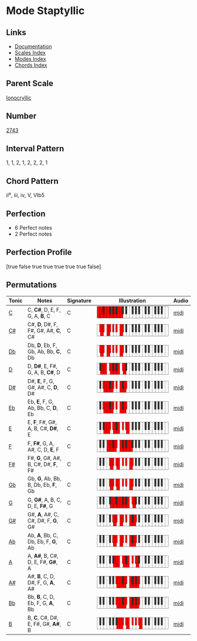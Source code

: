 # Mode Staptyllic

## Links

- [Documentation](README.md)
- [Scales Index](Scales.md)
- [Modes Index](Modes.md)
- [Chords Index](Chords.md)

## Parent Scale

[Ionocryllic](ScaleIonocryllic.md)

## Number

[2743](https://ianring.com/musictheory/scales/2743)

## Interval Pattern

1, 1, 2, 1, 2, 2, 2, 1

## Chord Pattern

ii⁰, iii, iv, V, VIb5

## Perfection

- 6 Perfect notes
- 2 Perfect notes

## Perfection Profile

[true false true true true true true false]

## Permutations

| Tonic | Notes | Signature | Illustration | Audio |
|-------|-------|-----------|--------------|-------|
| [C](ModeCNaturalStaptyllic.md) | C, **C#**, D, E, F, G, A, **B**, C | C | ![CNaturalStaptyllic](ModeCNaturalStaptyllic.png) | [midi](https://github.com/edipermadi/music/blob/main/docs/ModeCNaturalStaptyllic.mid?raw=true) |
| [C#](ModeCSharpStaptyllic.md) | C#, **D**, D#, F, F#, G#, A#, **C**, C# | C | ![CSharpStaptyllic](ModeCSharpStaptyllic.png) | [midi](https://github.com/edipermadi/music/blob/main/docs/ModeCSharpStaptyllic.mid?raw=true) |
| [Db](ModeDFlatStaptyllic.md) | Db, **D**, Eb, F, Gb, Ab, Bb, **C**, Db | C | ![DFlatStaptyllic](ModeDFlatStaptyllic.png) | [midi](https://github.com/edipermadi/music/blob/main/docs/ModeDFlatStaptyllic.mid?raw=true) |
| [D](ModeDNaturalStaptyllic.md) | D, **D#**, E, F#, G, A, B, **C#**, D | C | ![DNaturalStaptyllic](ModeDNaturalStaptyllic.png) | [midi](https://github.com/edipermadi/music/blob/main/docs/ModeDNaturalStaptyllic.mid?raw=true) |
| [D#](ModeDSharpStaptyllic.md) | D#, **E**, F, G, G#, A#, C, **D**, D# | C | ![DSharpStaptyllic](ModeDSharpStaptyllic.png) | [midi](https://github.com/edipermadi/music/blob/main/docs/ModeDSharpStaptyllic.mid?raw=true) |
| [Eb](ModeEFlatStaptyllic.md) | Eb, **E**, F, G, Ab, Bb, C, **D**, Eb | C | ![EFlatStaptyllic](ModeEFlatStaptyllic.png) | [midi](https://github.com/edipermadi/music/blob/main/docs/ModeEFlatStaptyllic.mid?raw=true) |
| [E](ModeENaturalStaptyllic.md) | E, **F**, F#, G#, A, B, C#, **D#**, E | C | ![ENaturalStaptyllic](ModeENaturalStaptyllic.png) | [midi](https://github.com/edipermadi/music/blob/main/docs/ModeENaturalStaptyllic.mid?raw=true) |
| [F](ModeFNaturalStaptyllic.md) | F, **F#**, G, A, A#, C, D, **E**, F | C | ![FNaturalStaptyllic](ModeFNaturalStaptyllic.png) | [midi](https://github.com/edipermadi/music/blob/main/docs/ModeFNaturalStaptyllic.mid?raw=true) |
| [F#](ModeFSharpStaptyllic.md) | F#, **G**, G#, A#, B, C#, D#, **F**, F# | C | ![FSharpStaptyllic](ModeFSharpStaptyllic.png) | [midi](https://github.com/edipermadi/music/blob/main/docs/ModeFSharpStaptyllic.mid?raw=true) |
| [Gb](ModeGFlatStaptyllic.md) | Gb, **G**, Ab, Bb, B, Db, Eb, **F**, Gb | C | ![GFlatStaptyllic](ModeGFlatStaptyllic.png) | [midi](https://github.com/edipermadi/music/blob/main/docs/ModeGFlatStaptyllic.mid?raw=true) |
| [G](ModeGNaturalStaptyllic.md) | G, **G#**, A, B, C, D, E, **F#**, G | C | ![GNaturalStaptyllic](ModeGNaturalStaptyllic.png) | [midi](https://github.com/edipermadi/music/blob/main/docs/ModeGNaturalStaptyllic.mid?raw=true) |
| [G#](ModeGSharpStaptyllic.md) | G#, **A**, A#, C, C#, D#, F, **G**, G# | C | ![GSharpStaptyllic](ModeGSharpStaptyllic.png) | [midi](https://github.com/edipermadi/music/blob/main/docs/ModeGSharpStaptyllic.mid?raw=true) |
| [Ab](ModeAFlatStaptyllic.md) | Ab, **A**, Bb, C, Db, Eb, F, **G**, Ab | C | ![AFlatStaptyllic](ModeAFlatStaptyllic.png) | [midi](https://github.com/edipermadi/music/blob/main/docs/ModeAFlatStaptyllic.mid?raw=true) |
| [A](ModeANaturalStaptyllic.md) | A, **A#**, B, C#, D, E, F#, **G#**, A | C | ![ANaturalStaptyllic](ModeANaturalStaptyllic.png) | [midi](https://github.com/edipermadi/music/blob/main/docs/ModeANaturalStaptyllic.mid?raw=true) |
| [A#](ModeASharpStaptyllic.md) | A#, **B**, C, D, D#, F, G, **A**, A# | C | ![ASharpStaptyllic](ModeASharpStaptyllic.png) | [midi](https://github.com/edipermadi/music/blob/main/docs/ModeASharpStaptyllic.mid?raw=true) |
| [Bb](ModeBFlatStaptyllic.md) | Bb, **B**, C, D, Eb, F, G, **A**, Bb | C | ![BFlatStaptyllic](ModeBFlatStaptyllic.png) | [midi](https://github.com/edipermadi/music/blob/main/docs/ModeBFlatStaptyllic.mid?raw=true) |
| [B](ModeBNaturalStaptyllic.md) | B, **C**, C#, D#, E, F#, G#, **A#**, B | C | ![BNaturalStaptyllic](ModeBNaturalStaptyllic.png) | [midi](https://github.com/edipermadi/music/blob/main/docs/ModeBNaturalStaptyllic.mid?raw=true) |
